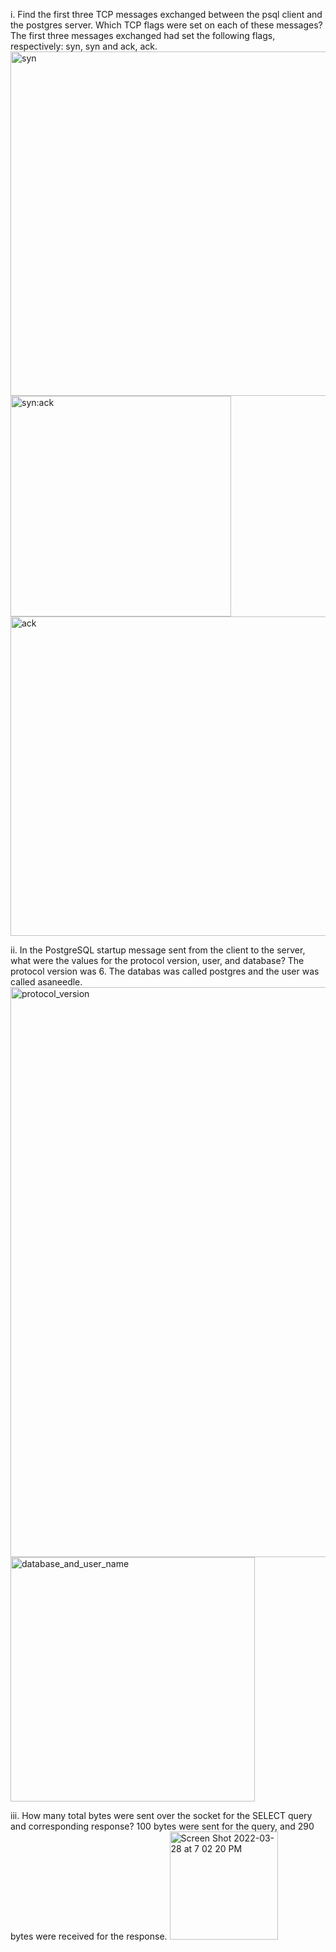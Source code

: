 i. Find the first three TCP messages exchanged between the psql client and the postgres server. Which TCP flags were set on each of these messages?
The first three messages exchanged had set the following flags, respectively: syn, syn and ack, ack. 
<img width="551" alt="syn" src="https://user-images.githubusercontent.com/43149404/160499601-de76c937-8f01-4e7b-9afe-b7586dcf1223.png">
<img width="353" alt="syn:ack" src="https://user-images.githubusercontent.com/43149404/160499631-0a0ed729-6c78-4c82-8274-a13c14491cef.png">
<img width="511" alt="ack" src="https://user-images.githubusercontent.com/43149404/160499645-f454b791-d3e1-44c7-ac25-525ceb4e28ac.png">

ii. In the PostgreSQL startup message sent from the client to the server, what were the values for the protocol version, user, and database?
The protocol version was 6. The databas was called postgres and the user was called asaneedle.
<img width="912" alt="protocol_version" src="https://user-images.githubusercontent.com/43149404/160499919-196caade-65c1-4ebf-a917-39302f911cf4.png">
<img width="391" alt="database_and_user_name" src="https://user-images.githubusercontent.com/43149404/160499931-99b1cda7-ae6e-4931-ad5c-3067d4a56446.png">

iii. How many total bytes were sent over the socket for the SELECT query and corresponding response?
100 bytes were sent for the query, and 290 bytes were received for the response.
<img width="173" alt="Screen Shot 2022-03-28 at 7 02 20 PM" src="https://user-images.githubusercontent.com/43149404/160501151-34146319-0b38-4d58-8961-c57105ca4b6a.png">
